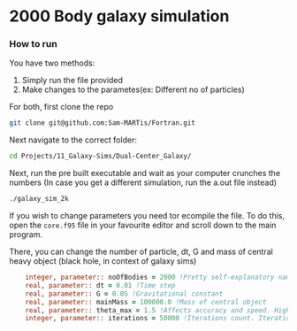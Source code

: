 # 2000 Body galaxy simulation

### How to run
You have two methods:
1) Simply run the file provided
2) Make changes to the parametes(ex: Different no of particles)

For both, first clone the repo
```bash
git clone git@github.com:Sam-MARTis/Fortran.git
```

Next navigate to the correct folder:

```bash
cd Projects/11_Galaxy-Sims/Dual-Center_Galaxy/
```

Next, run the pre built executable and wait as your computer crunches the numbers
(In case you get a different simulation, run the a.out file instead)

```bash
./galaxy_sim_2k
```

If you wish to change parameters you need tor ecompile the file. 
To do this, open the `core.f95` file in your favourite editor and scroll down to the main program.

There, you can change the number of particle, dt, G and mass of central heavy object (black hole, in context of galaxy sims)



```fortran
    integer, parameter:: noOfBodies = 2000 !Pretty self-explanatory name
    real, parameter:: dt = 0.01 !Time step
    real, parameter:: G = 0.05 !Gravitational constant
    real, parameter:: mainMass = 100000.0 !Mass of central object
    real, parameter:: theta_max = 1.5 !Affects accuracy and speed. Higher is faster but less accurate
    integer, parameter:: iterations = 50000 !Iterations count. Iterations * dt = simulation length
```


